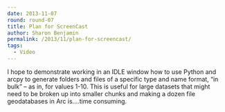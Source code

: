 ```yaml
---
date: 2013-11-07
round: round-07
title: Plan for ScreenCast
author: Sharon Benjamin
permalink: /2013/11/plan-for-screencast/
tags:
  - Video
---
```

I hope to demonstrate working in an IDLE window how to use Python and arcpy to generate folders and files of a specific type and name format, &#8220;in bulk&#8221; &#8211; as in, for values 1-10. This is useful for large datasets that might need to be broken up into smaller chunks and making a dozen file geodatabases in Arc is&#8230;.time consuming.
